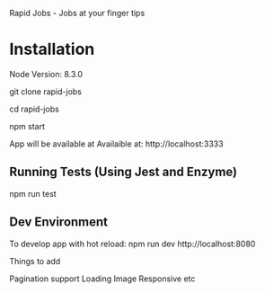 Rapid Jobs - Jobs at your finger tips

# Installation

Node Version: 8.3.0

git clone rapid-jobs

cd rapid-jobs

npm start

App will be available at Availaible at: http://localhost:3333

## Running Tests (Using Jest and Enzyme)

npm run test

## Dev Environment
To develop app with hot reload:
npm run dev
http://localhost:8080


Things to add

Pagination support
Loading Image
Responsive etc